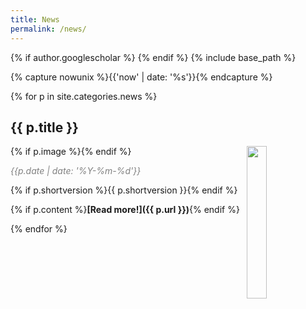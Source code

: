 ```yaml
---
title: News
permalink: /news/
---
```

{% if author.googlescholar %}
{% endif %}
{% include base_path %}

<!-- NOTE! NEW NEWS ARE ADDED AS POSTS IN news/_posts! //-->
<!-- THIS FILE NEEDS EDITING ONLY IF THE PRESENTATION OF THE PROJECTS NEED TO CHANGE. //-->

{% capture nowunix %}{{'now' | date: '%s'}}{% endcapture %}

{% for p in site.categories.news %}

## {{ p.title }}
{% if p.image %}<img src="{{ p.image }}" style="float: right; width: 25%;" />{% endif %}

<span style="color:grey;">*{{p.date | date: '%Y-%m-%d'}}*</span>

{% if p.shortversion %}{{ p.shortversion }}{% endif %}

{% if p.content  %}**[Read more!]({{ p.url }})**{% endif %}

{% endfor %}

